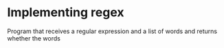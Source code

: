 # Implementing regex
Program that receives a regular expression and a list of words and returns whether the words 
